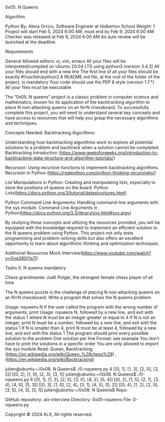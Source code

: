 0x05. N Queens

Algorithm

Python
 By: Alexa Orrico, Software Engineer at Holberton School
 Weight: 1
 Project will start Feb 5, 2024 6:00 AM, must end by Feb 9, 2024 6:00 AM
 Checker was released at Feb 6, 2024 6:00 AM
An auto review will be launched at the deadline

Requirements

General
Allowed editors: vi, vim, emacs
All your files will be interpreted/compiled on Ubuntu 20.04 LTS using python3 (version 3.4.3)
All your files should end with a new line
The first line of all your files should be exactly #!/usr/bin/python3
A README.md file, at the root of the folder of the project, is mandatory
Your code should use the PEP 8 style (version 1.7.*)
All your files must be executable

The “0x05. N queens” project is a classic problem in computer science and mathematics, known for its application of the backtracking algorithm to place N non-attacking queens on an N×N chessboard. To successfully complete this project, you will need to understand several key concepts and have access to resources that will help you grasp the necessary algorithms and techniques.

Concepts Needed:
Backtracking Algorithms:

Understanding how backtracking algorithms work to explore all potential solutions to a problem and backtrack when a solution cannot be completed.
Backtracking Introduction (https://www.geeksforgeeks.org/introduction-to-backtracking-data-structure-and-algorithm-tutorials/)


Recursion:
Using recursive functions to implement backtracking algorithms.
Recursion in Python (https://realpython.com/python-thinking-recursively/)


List Manipulations in Python:
Creating and manipulating lists, especially to store the positions of queens on the board.
Python Lists(https://docs.python.org/3/tutorial/datastructures.html)


Python Command Line Arguments:
Handling command-line arguments with the sys module.
Command Line Arguments in Python(https://docs.python.org/3.3/library/sys.html#sys.argv)


By studying these concepts and utilizing the resources provided, you will be equipped with the knowledge required to implement an efficient solution to the N queens problem using Python. This project not only tests programming and problem-solving skills but also offers an excellent opportunity to learn about algorithmic thinking and optimization techniques.

Additional Resources
Mock Interview(https://www.youtube.com/watch?v=GneS80iYa7I)


Tasks
0. N queens
mandatory

Chess grandmaster Judit Polgár, the strongest female chess player of all time


The N queens puzzle is the challenge of placing N non-attacking queens on an N×N chessboard. Write a program that solves the N queens problem.

Usage: nqueens N
If the user called the program with the wrong number of arguments, print Usage: nqueens N, followed by a new line, and exit with the status 1
where N must be an integer greater or equal to 4
If N is not an integer, print N must be a number, followed by a new line, and exit with the status 1
If N is smaller than 4, print N must be at least 4, followed by a new line, and exit with the status 1
The program should print every possible solution to the problem
One solution per line
Format: see example
You don’t have to print the solutions in a specific order
You are only allowed to import the sys module
Read: Queen, Backtracking
(https://en.wikipedia.org/wiki/Queen_%28chess%29) , (https://en.wikipedia.org/wiki/Backtracking)

julien@ubuntu:~/0x08. N Queens$ ./0-nqueens.py 4
[[0, 1], [1, 3], [2, 0], [3, 2]]
[[0, 2], [1, 0], [2, 3], [3, 1]]
julien@ubuntu:~/0x08. N Queens$ ./0-nqueens.py 6
[[0, 1], [1, 3], [2, 5], [3, 0], [4, 2], [5, 4]]
[[0, 2], [1, 5], [2, 1], [3, 4], [4, 0], [5, 3]]
[[0, 3], [1, 0], [2, 4], [3, 1], [4, 5], [5, 2]]
[[0, 4], [1, 2], [2, 0], [3, 5], [4, 3], [5, 1]]
julien@ubuntu:~/0x08. N Queens$ 
Repo:

GitHub repository: alx-interview
Directory: 0x05-nqueens
File: 0-nqueens.py
  
Copyright © 2024 ALX, All rights reserved.


